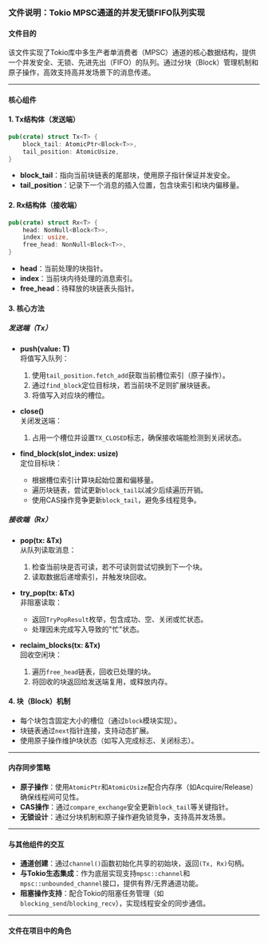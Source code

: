 ### 文件说明：Tokio MPSC通道的并发无锁FIFO队列实现

#### 文件目的
该文件实现了Tokio库中多生产者单消费者（MPSC）通道的核心数据结构，提供一个并发安全、无锁、先进先出（FIFO）的队列。通过分块（Block）管理机制和原子操作，高效支持高并发场景下的消息传递。

---

#### 核心组件

#### 1. **Tx结构体（发送端）**
```rust
pub(crate) struct Tx<T> {
    block_tail: AtomicPtr<Block<T>>,
    tail_position: AtomicUsize,
}
```
- **block_tail**：指向当前块链表的尾部块，使用原子指针保证并发安全。
- **tail_position**：记录下一个消息的插入位置，包含块索引和块内偏移量。

#### 2. **Rx结构体（接收端）**
```rust
pub(crate) struct Rx<T> {
    head: NonNull<Block<T>>,
    index: usize,
    free_head: NonNull<Block<T>>,
}
```
- **head**：当前处理的块指针。
- **index**：当前块内待处理的消息索引。
- **free_head**：待释放的块链表头指针。

#### 3. **核心方法**

##### **发送端（Tx）**
- **push(value: T)**  
  将值写入队列：
  1. 使用`tail_position.fetch_add`获取当前槽位索引（原子操作）。
  2. 通过`find_block`定位目标块，若当前块不足则扩展块链表。
  3. 将值写入对应块的槽位。

- **close()**  
  关闭发送端：
  1. 占用一个槽位并设置`TX_CLOSED`标志，确保接收端能检测到关闭状态。

- **find_block(slot_index: usize)**  
  定位目标块：
  - 根据槽位索引计算块起始位置和偏移量。
  - 遍历块链表，尝试更新`block_tail`以减少后续遍历开销。
  - 使用CAS操作竞争更新`block_tail`，避免多线程竞争。

##### **接收端（Rx）**
- **pop(tx: &Tx<T>)**  
  从队列读取消息：
  1. 检查当前块是否可读，若不可读则尝试切换到下一个块。
  2. 读取数据后递增索引，并触发块回收。

- **try_pop(tx: &Tx<T>)**  
  非阻塞读取：
  - 返回`TryPopResult`枚举，包含成功、空、关闭或忙状态。
  - 处理因未完成写入导致的"忙"状态。

- **reclaim_blocks(tx: &Tx<T>)**  
  回收空闲块：
  1. 遍历`free_head`链表，回收已处理的块。
  2. 将回收的块返回给发送端复用，或释放内存。

#### 4. **块（Block）机制**
- 每个块包含固定大小的槽位（通过`block`模块实现）。
- 块链表通过`next`指针连接，支持动态扩展。
- 使用原子操作维护块状态（如写入完成标志、关闭标志）。

---

#### 内存同步策略
- **原子操作**：使用`AtomicPtr`和`AtomicUsize`配合内存序（如Acquire/Release）确保线程间可见性。
- **CAS操作**：通过`compare_exchange`安全更新`block_tail`等关键指针。
- **无锁设计**：通过分块机制和原子操作避免锁竞争，支持高并发场景。

---

#### 与其他组件的交互
- **通道创建**：通过`channel()`函数初始化共享的初始块，返回`(Tx, Rx)`句柄。
- **与Tokio生态集成**：作为底层实现支持`mpsc::channel`和`mpsc::unbounded_channel`接口，提供有界/无界通道功能。
- **阻塞操作支持**：配合Tokio的阻塞任务管理（如`blocking_send`/`blocking_recv`），实现线程安全的同步通信。

---

#### 文件在项目中的角色